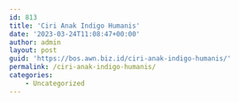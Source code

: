 ```yaml
---
id: 813
title: 'Ciri Anak Indigo Humanis'
date: '2023-03-24T11:08:47+00:00'
author: admin
layout: post
guid: 'https://bos.awn.biz.id/ciri-anak-indigo-humanis/'
permalink: /ciri-anak-indigo-humanis/
categories:
    - Uncategorized
---
```



